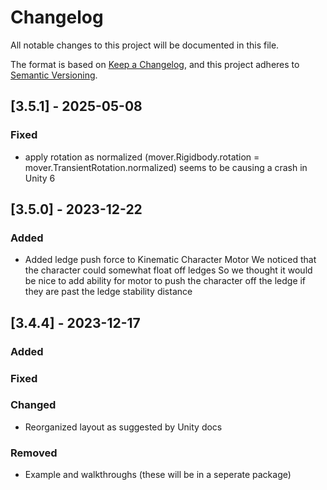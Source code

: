 # Changelog

All notable changes to this project will be documented in this file.

The format is based on [Keep a Changelog](https://keepachangelog.com/en/1.0.0/),
and this project adheres to [Semantic Versioning](https://semver.org/spec/v2.0.0.html).

## [3.5.1] - 2025-05-08

### Fixed

- apply rotation as normalized (mover.Rigidbody.rotation = mover.TransientRotation.normalized)
  seems to be causing a crash in Unity 6


## [3.5.0] - 2023-12-22

### Added

- Added ledge push force to Kinematic Character Motor
  We noticed that the character could somewhat float off ledges
  So we thought it would be nice to add ability for motor to push 
  the character off the ledge if they are past the ledge stability distance

## [3.4.4] - 2023-12-17

### Added

### Fixed

### Changed

- Reorganized layout as suggested by Unity docs

### Removed

- Example and walkthroughs (these will be in a seperate package)
